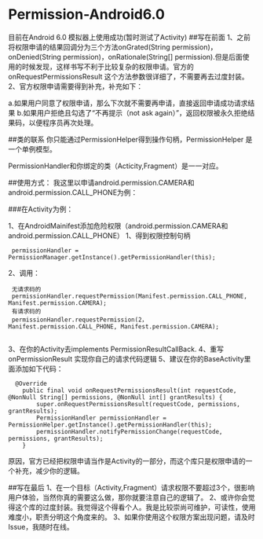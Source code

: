 # Permission-Android6.0

目前在Android 6.0 模拟器上使用成功(暂时测试了Activity)
##写在前面
1、之前将权限申请的结果回调分为三个方法onGrated(String permission)，onDenied(String permission)，onRationale(String[] permission).但是后面使用的时候发现，这样书写不利于比较复杂的权限申请。官方的onRequestPermissionsResult 这个方法参数很详细了，不需要再去过度封装。
2、官方权限申请需要得到补充，补充如下：<p/>
   a.如果用户同意了权限申请，那么下次就不需要再申请，直接返回申请成功请求结果
   b.如果用户拒绝且勾选了“不再提示（not ask again）”，返回权限被永久拒绝结果码，以便程序员再次处理。

##类的联系
你只能通过PermissionHelper得到操作句柄，PermissionHelper 是一个单例模型。<p/>
PermissionHandler和你绑定的类（Acticity,Fragment）是一一对应。

##使用方式：
我这里以申请android.permission.CAMERA和android.permission.CALL_PHONE为例：

###在Activity为例：<p/>
1、在AndroidMainifest添加危险权限（android.permission.CAMERA和android.permission.CALL_PHONE）
1、得到权限控制句柄
```
 permissionHandler = PermissionManager.getInstance().getPermissionHandler(this);
```
2、调用：
```
 无请求码的
 permissionHandler.requestPermission(Manifest.permission.CALL_PHONE, Manifest.permission.CAMERA);
 有请求码的
 permissionHandler.requestPermission(2，Manifest.permission.CALL_PHONE, Manifest.permission.CAMERA);
 
```
3、在你的Activity去implements PermissionResultCallBack.
4、重写onPermissionResult 实现你自己的请求代码逻辑
5、建议在你的BaseActivity里面添加如下代码：
```
  @Override
    public final void onRequestPermissionsResult(int requestCode, @NonNull String[] permissions, @NonNull int[] grantResults) {
        super.onRequestPermissionsResult(requestCode, permissions, grantResults);
        PermissionHandler permissionHandler = PermissionHelper.getInstance().getPermissionHandler(this);
        permissionHandler.notifyPermissionChange(requestCode, permissions, grantResults);
    }
```
原因，官方已经把权限申请当作是Activity的一部分，而这个库只是权限申请的一个补充，减少你的逻辑。



##写在最后
1、在一个目标（Activity,Fragment）请求权限不要超过3个，很影响用户体验，当然你真的需要这么做，那你就要注意自己的逻辑了。
2、或许你会觉得这个库的过度封装。我觉得这个得看个人。我是比较崇尚可维护，可读性，使用难度小，职责分明这个角度来的。
3、如果你使用这个权限方案出现问题，请及时Issue，我随时在线。

